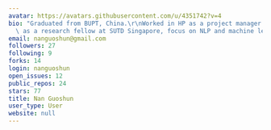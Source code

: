 ```yaml
---
avatar: https://avatars.githubusercontent.com/u/4351742?v=4
bio: "Graduated from BUPT, China.\r\nWorked in HP as a project manager. Currently\
  \ as a research fellow at SUTD Singapore, focus on NLP and machine learning."
email: nanguoshun@gmail.com
followers: 27
following: 9
forks: 14
login: nanguoshun
open_issues: 12
public_repos: 24
stars: 77
title: Nan Guoshun
user_type: User
website: null
---
```

